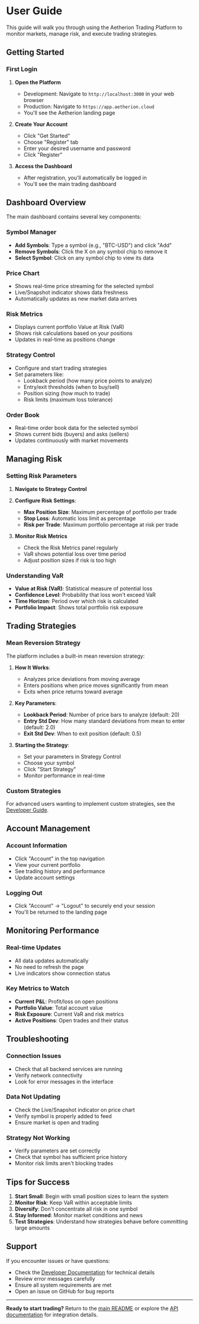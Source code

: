 # User Guide

This guide will walk you through using the Aetherion Trading Platform to monitor markets, manage risk, and execute trading strategies.

## Getting Started

### First Login

1. **Open the Platform**
   - Development: Navigate to `http://localhost:3000` in your web browser
   - Production: Navigate to `https://app.aetherion.cloud`
   - You'll see the Aetherion landing page

2. **Create Your Account**
   - Click "Get Started" 
   - Choose "Register" tab
   - Enter your desired username and password
   - Click "Register"

3. **Access the Dashboard**
   - After registration, you'll automatically be logged in
   - You'll see the main trading dashboard

## Dashboard Overview

The main dashboard contains several key components:

### Symbol Manager
- **Add Symbols**: Type a symbol (e.g., "BTC-USD") and click "Add"
- **Remove Symbols**: Click the X on any symbol chip to remove it
- **Select Symbol**: Click on any symbol chip to view its data

### Price Chart
- Shows real-time price streaming for the selected symbol
- Live/Snapshot indicator shows data freshness
- Automatically updates as new market data arrives

### Risk Metrics
- Displays current portfolio Value at Risk (VaR)
- Shows risk calculations based on your positions
- Updates in real-time as positions change

### Strategy Control
- Configure and start trading strategies
- Set parameters like:
  - Lookback period (how many price points to analyze)
  - Entry/exit thresholds (when to buy/sell)
  - Position sizing (how much to trade)
  - Risk limits (maximum loss tolerance)

### Order Book
- Real-time order book data for the selected symbol
- Shows current bids (buyers) and asks (sellers)
- Updates continuously with market movements

## Managing Risk

### Setting Risk Parameters

1. **Navigate to Strategy Control**
2. **Configure Risk Settings**:
   - **Max Position Size**: Maximum percentage of portfolio per trade
   - **Stop Loss**: Automatic loss limit as percentage
   - **Risk per Trade**: Maximum portfolio percentage at risk per trade

3. **Monitor Risk Metrics**
   - Check the Risk Metrics panel regularly
   - VaR shows potential loss over time period
   - Adjust position sizes if risk is too high

### Understanding VaR
- **Value at Risk (VaR)**: Statistical measure of potential loss
- **Confidence Level**: Probability that loss won't exceed VaR
- **Time Horizon**: Period over which risk is calculated
- **Portfolio Impact**: Shows total portfolio risk exposure

## Trading Strategies

### Mean Reversion Strategy

The platform includes a built-in mean reversion strategy:

1. **How It Works**:
   - Analyzes price deviations from moving average
   - Enters positions when price moves significantly from mean
   - Exits when price returns toward average

2. **Key Parameters**:
   - **Lookback Period**: Number of price bars to analyze (default: 20)
   - **Entry Std Dev**: How many standard deviations from mean to enter (default: 2.0)
   - **Exit Std Dev**: When to exit position (default: 0.5)

3. **Starting the Strategy**:
   - Set your parameters in Strategy Control
   - Choose your symbol
   - Click "Start Strategy"
   - Monitor performance in real-time

### Custom Strategies

For advanced users wanting to implement custom strategies, see the [Developer Guide](../DEVELOPER.md).

## Account Management

### Account Information
- Click "Account" in the top navigation
- View your current portfolio
- See trading history and performance
- Update account settings

### Logging Out
- Click "Account" → "Logout" to securely end your session
- You'll be returned to the landing page

## Monitoring Performance

### Real-time Updates
- All data updates automatically
- No need to refresh the page
- Live indicators show connection status

### Key Metrics to Watch
- **Current P&L**: Profit/loss on open positions
- **Portfolio Value**: Total account value
- **Risk Exposure**: Current VaR and risk metrics
- **Active Positions**: Open trades and their status

## Troubleshooting

### Connection Issues
- Check that all backend services are running
- Verify network connectivity
- Look for error messages in the interface

### Data Not Updating
- Check the Live/Snapshot indicator on price chart
- Verify symbol is properly added to feed
- Ensure market is open and trading

### Strategy Not Working
- Verify parameters are set correctly
- Check that symbol has sufficient price history
- Monitor risk limits aren't blocking trades

## Tips for Success

1. **Start Small**: Begin with small position sizes to learn the system
2. **Monitor Risk**: Keep VaR within acceptable limits
3. **Diversify**: Don't concentrate all risk in one symbol
4. **Stay Informed**: Monitor market conditions and news
5. **Test Strategies**: Understand how strategies behave before committing large amounts

## Support

If you encounter issues or have questions:
- Check the [Developer Documentation](../DEVELOPER.md) for technical details
- Review error messages carefully
- Ensure all system requirements are met
- Open an issue on GitHub for bug reports

---

**Ready to start trading?** Return to the [main README](../README.md) or explore the [API documentation](API.md) for integration details.
